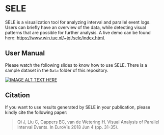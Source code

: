 # SELE

SELE is a visualization tool for analyzing interval and parallel event logs. Users can briefly have an overview of the data, while detecting visual patterns that are possible for further analysis. A live demo can be found here: https://www.win.tue.nl/~jqi/sele/index.html. 

## User Manual
Please watch the following slides to know how to use SELE. There is a sample dataset in the `Data` folder of this repository.

[![IMAGE ALT TEXT HERE](https://docs.google.com/presentation/d/1TS0No9az-zGnmrjoredSFK0tB-D-pPtEgWdEnSSbdoI/export/png)](https://docs.google.com/presentation/d/e/2PACX-1vSPLVyKKKtPGXmnYu4OVmv0W3J5RSF_tkVo7fap5TWjqLQ867vePxcxCTj3fdAWPn4_AoQe9UFU2S2I/pub?start=false&loop=false&delayms=3000)

## Citation
If you want to use results generated by SELE in your publication, please kindly cite the following paper:

>Qi J, Liu C, Cappers BC, van de Wetering H. Visual Analysis of Parallel Interval Events. In EuroVis 2018 Jun 4 (pp. 31-35).
